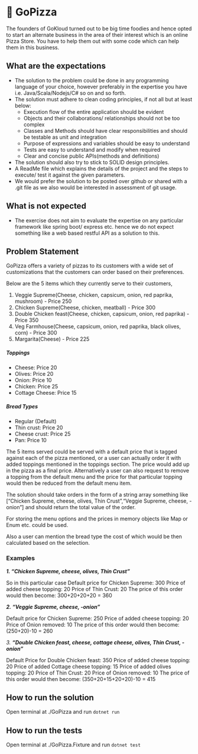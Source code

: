 ﻿# 🍕 GoPizza 
The founders of GoKloud turned out to be big time foodies and hence opted to start an alternate business in the area of their interest which is an online Pizza Store. You have to help them out with some code which can help them in this business.

## What are the expectations
- The solution to the problem could be done in any programming language of your choice, however preferably in the expertise you have i.e. Java/Scala/Nodejs/C# so on and so forth.
- The solution must adhere to clean coding principles, if not all but at least below:
    - Execution flow of the entire application should be evident
    - Objects and their collaborations/ relationships should not be too complex
    - Classes and Methods should have clear responsibilities and should be testable as unit and integration
    - Purpose of expressions and variables should be easy to understand
    - Tests are easy to understand and modify when required
    - Clear and concise public APIs(methods and definitions)
- The solution should also try to stick to SOLID design principles.
- A ReadMe file which explains the details of the project and the steps to execute/ test it against the given parameters.
- We would prefer the solution to be posted over github or shared with a .git file as we also would be interested in assessment of git usage.

## What is not expected
- The exercise does not aim to evaluate the expertise on any particular framework like spring boot/ express etc. hence we do not expect something like a web based restful API as a solution to this.

## Problem Statement
GoPizza offers a variety of pizzas to its customers with a wide set of customizations that the customers can order based on their preferences.

Below are the 5 items which they currently serve to their customers,
1. Veggie Supreme(Cheese, chicken, capsicum, onion, red paprika, mushroom) - Price 250
2. Chicken Supreme(Cheese, chicken, meatball) - Price 300
3. Double Chicken feast(Cheese, chicken, capsicum, onion, red paprika) - Price 350
4. Veg Farmhouse(Cheese, capsicum, onion, red paprika, black olives, corn) - Price 300
5. Margarita(Cheese) - Price 225

##### Toppings
- Cheese: Price 20
- Olives: Price 20
- Onion: Price 10
- Chicken: Price 25
- Cottage Cheese: Price 15

##### Bread Types

- Regular (Default)
- Thin crust: Price 20
- Cheese crust: Price 25
- Pan: Price 10

The 5 items served could be served with a default price that is tagged against each of the pizza mentioned, or a user can actually order it with added toppings mentioned in the toppings section. The price would add up in the pizza as a final price. Alternatively a user can also request to remove a topping from the default menu and the price for that particular topping would then be reduced from the default menu item.

The solution should take orders in the form of a string array something like [“Chicken Supreme, cheese, olives, Thin Crust”,“Veggie Supreme, cheese, -onion”] and should return the total value of the order.

For storing the menu options and the prices in memory objects like Map or Enum etc. could be used.

Also a user can mention the bread type the cost of which would be then calculated based on the selection.

### Examples

***1. “Chicken Supreme, cheese, olives, Thin Crust”***

So in this particular case
Default price for Chicken Supreme: 300
Price of added cheese topping: 20
Price of Thin Crust: 20
The price of this order would then become: 300+20+20+20 = 360

***2. “Veggie Supreme, cheese, -onion”***

Default price for Chicken Supreme: 250
Price of added cheese topping: 20
Price of Onion removed: 10
The price of this order would then become: (250+20)-10 = 260

*3. **“Double Chicken feast, cheese, cottage cheese, olives, Thin Crust, -onion”***

Default Price for Double Chicken feast: 350
Price of added cheese topping: 20
Price of added Cottage cheese topping: 15
Price of added olives topping: 20
Price of Thin Crust: 20
Price of Onion removed: 10
The price of this order would then become: (350+20+15+20+20)-10 = 415


## How to run the solution
Open terminal at ./GoPizza and run `dotnet run`

## How to run the tests
Open terminal at ./GoPizza.Fixture and run `dotnet test`
